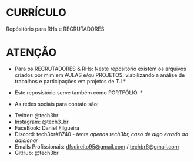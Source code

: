 # CURRÍCULO

Repósitório para RHs e RECRUTADORES

# ATENÇÃO

* Para os RECRUTADORES & RHs: Neste repositório existem os arquivos criados por mim em AULAS e/ou PROJETOS, viabilizando a análise de trabalhos e participações em projetos de T.I *

* Este reposistório serve também como PORTFÓLIO. *

* As redes sociais para contato são:

- Twitter: @tech3br
- Instagram: @tech3_br
- FaceBook: Daniel Filgueira
- Discord: tech3br#8740 - *tente apenas tech3br, caso de algo errado ao adicionar*
- Emails Profissionais: dfsdireito95@gmail.com / techbr6@gmail.com
- GitHub: @tech3br
